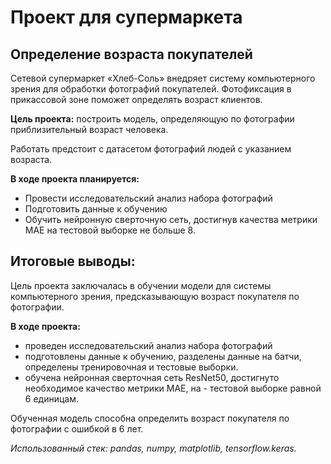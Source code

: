 # Проект для супермаркета
## Определение возраста покупателей

Сетевой супермаркет «Хлеб-Соль» внедряет систему компьютерного зрения для обработки фотографий покупателей. Фотофиксация в прикассовой зоне поможет определять возраст клиентов.

**Цель проекта:** построить модель, определяющую по фотографии приблизительный возраст человека.

Работать предстоит с датасетом фотографий людей с указанием возраста.

**В ходе проекта планируется:**

- Провести исследовательский анализ набора фотографий
- Подготовить данные к обучению
- Обучить нейронную сверточную сеть, достигнув качества метрики MAE на тестовой выборке не больше 8.

## Итоговые выводы:

Цель проекта заключалась в обучении модели для системы компьютерного зрения, предсказывающую возраст покупателя по фотографии.

**В ходе проекта:**

- проведен исследовательский анализ набора фотографий
- подготовлены данные к обучению, разделены данные на батчи, определены тренировочная и тестовые выборки.
- обучена нейронная сверточная сеть ResNet50, достигнуто необходимое качество метрики MAE, на - тестовой выборке равной 6 единицам.

Обученная модель способна определить возраст покупателя по фотографии с ошибкой в 6 лет.

*Использованный стек: pandas, numpy, matplotlib, tensorflow.keras.*
